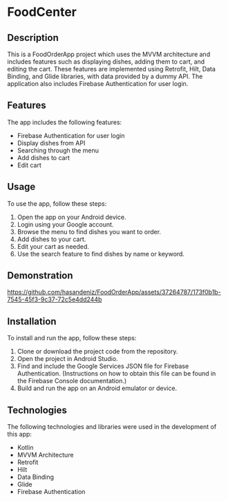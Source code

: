 # FoodCenter

## Description

This is a FoodOrderApp project which uses the MVVM architecture and includes features such as displaying dishes, adding them to cart, and editing the cart. These features are implemented using Retrofit, Hilt, Data Binding, and Glide libraries, with data provided by a dummy API. The application also includes Firebase Authentication for user login.

## Features

The app includes the following features:

- Firebase Authentication for user login
- Display dishes from API
- Searching through the menu
- Add dishes to cart
- Edit cart

## Usage

To use the app, follow these steps:

1. Open the app on your Android device.
2. Login using your Google account.
3. Browse the menu to find dishes you want to order.
4. Add dishes to your cart.
5. Edit your cart as needed.
6. Use the search feature to find dishes by name or keyword.

## Demonstration



https://github.com/hasandeniz/FoodOrderApp/assets/37264787/173f0b1b-7545-45f3-9c37-72c5e4dd244b



## Installation

To install and run the app, follow these steps:

1. Clone or download the project code from the repository.
2. Open the project in Android Studio.
3. Find and include the Google Services JSON file for Firebase Authentication. (Instructions on how to obtain this file can be found in the Firebase Console documentation.)
4. Build and run the app on an Android emulator or device.


## Technologies

The following technologies and libraries were used in the development of this app:

- Kotlin
- MVVM Architecture
- Retrofit
- Hilt
- Data Binding
- Glide
- Firebase Authentication
